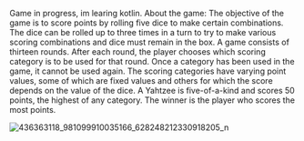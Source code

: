 Game in progress, im learing kotlin.
About the game:
The objective of the game is to score points by rolling five dice to make certain combinations. The dice can be rolled up to three times in a turn to try to make various scoring combinations and dice must remain in the box.
A game consists of thirteen rounds. After each round, the player chooses which scoring category is to be used for that round. Once a category has been used in the game, it cannot be used again. 
The scoring categories have varying point values, some of which are fixed values and others for which the score depends on the value of the dice. A Yahtzee is five-of-a-kind and scores 50 points, the highest of any category.
The winner is the player who scores the most points.

![436363118_981099910035166_628248212330918205_n](https://github.com/PatNiz/DiceGame/assets/65347753/f8cb3470-846d-43b4-b3e6-2aa014967d3d)
